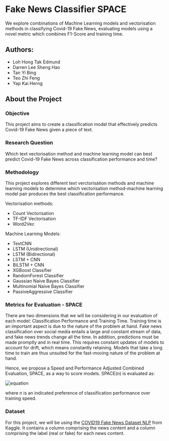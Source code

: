 # Fake News Classifier SPACE
We explore combinations of Machine Learning models and vectorisation methods in classifying Covid-19 Fake News, evaluating models using a novel metric which combines F1-Score and training time.

## Authors:
- Loh Hong Tak Edmund
- Darren Lee Sheng Hao
- Tan Yi Bing
- Teo Zhi Feng
- Yap Kai Herng

## About the Project

### Objective

This project aims to create a classification model that effectively predicts Covid-19 Fake News given a piece of text. 

### Research Question

Which text vectorisation method and machine learning model can best predict Covid-19 Fake News across classification performance and time?

### Methodology

This project explores different text verctorisation methods and machine learning models to determine which vectorisation method-machine learning model pair produces the best classification performance.

Vectorisation methods:
- Count Vectorisation
- TF-IDF Vectorisation
- Word2Vec

Machine Learning Models:
- TextCNN
- LSTM (Unidirectional)
- LSTM (Bidirectional)
- LSTM + CNN
- BiLSTM + CNN
- XGBoost Classifier
- RandomForest Classifier
- Gaussian Naive Bayes Classifier
- Multinomial Naive Bayes Classifier
- PassiveAggressive Classifier

### Metrics for Evaluation - SPACE

There are two dimensions that we will be considering in our evaluation of each model: Classification Performance and Training Time. Training time is an important aspect is due to the nature of the problem at hand. Fake news classification over social media entails a large and constant stream of data, and fake news trends change all the time. In addition, predictions must be made promptly and in real time. This requires constant updates of models to account for drift, which means constantly retaining. Models that take a long time to train are thus unsuited for the fast-moving nature of the problem at hand. 

Hence, we propose a Speed and Performance Adjusted Combined Evaluation, SPACE, as a way to score models. SPACE(n) is evaluated as: 

![equation](https://latex.codecogs.com/png.image?\dpi{110}&space;\bg_white&space;tanh(\frac{F1^{n}}{tanh(time)}))

where n is an indicated preference of classification performance over training speed. 

### Dataset

For this project, we will be using the [COVID19 Fake News Dataset NLP](https://www.kaggle.com/elvinagammed/covid19-fake-news-dataset-nlp?select=Constraint_Train.csv) from Kaggle. It contains a column comprising the news content and a column comprising the label (real or fake) for each news content.

